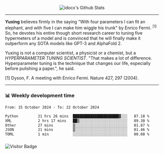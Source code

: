 <div align="center">
    <img align="center" src="https://github-readme-stats.vercel.app/api?username=idocx&show_icons=true&count_private=true&hide_border=true" alt="idocx's Github Stats"></img>
</div>

---

**Yuxing** believes firmly in the saying "With four parameters I can fit an elephant, and with five I can make him wiggle his trunk" by Enrico Fermi. <sup>[1]</sup> So, he devotes his entire though short research career to tuning five hypermeters of a model and is convinced that he will finally make it outperform any SOTA models like GPT-3 and AlphaFold 2.

Yuxing is not a computer scientist, a physicist or a chemist, but a *HYPERPARAMETER TUNING SCIENTIST*. "That makes a lot of difference. Hyperparameter tuning is the technique that changes our life, especially before pulishing a paper.", he said.

[1] Dyson, F. A meeting with Enrico Fermi. Nature 427, 297 (2004).


---

### 📊 Weekly development time
<!--START_SECTION:waka-->

```txt
From: 15 October 2024 - To: 22 October 2024

Python         21 hrs 26 mins  █████████████████████▓░░░   87.18 %
XML            2 hrs 17 mins   ██▒░░░░░░░░░░░░░░░░░░░░░░   09.30 %
Other          27 mins         ▒░░░░░░░░░░░░░░░░░░░░░░░░   01.87 %
JSON           21 mins         ▒░░░░░░░░░░░░░░░░░░░░░░░░   01.46 %
TOML           1 min           ░░░░░░░░░░░░░░░░░░░░░░░░░   00.08 %
```

<!--END_SECTION:waka-->

### 

![Visitor Badge](https://visitor-badge.laobi.icu/badge?page_id=idocx.idocx)